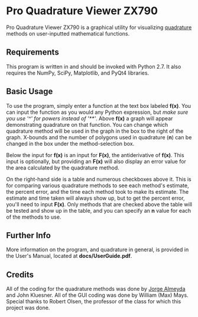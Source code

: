 Pro Quadrature Viewer ZX790
===========================

Pro Quadrature Viewer ZX790 is a graphical utility for visualizing 
[quadrature](http://en.wikipedia.org/wiki/Quadrature_%28mathematics%29 "Quadrature") 
methods on user-inputted mathematical functions.

Requirements
------------
This program is written in and should be invoked with Python 2.7.
It also requires the NumPy, SciPy, Matplotlib, and PyQt4 libraries.

Basic Usage
-----------

To use the program, simply enter a function at the text box labeled __f(x)__. You
can input the function as you would any Python expression, but 
_make sure you use '^' for powers instead of '**'_. Above __f(x)__ a graph will
appear demonstrating quadrature on that function. You can change which quadrature
method will be used in the graph in the box to the right of the graph. X-bounds and
the number of polygons used in quadrature (**n**) can be changed in the box under the 
method-selection box.

Below the input for __f(x)__ is an input for __F(x)__, the antiderivative of __f(x)__.
This input is optionally, but providing an __F(x)__ will also display an error value
for the area calculated by the quadrature method.

On the right-hand side is a table and numerous checkboxes above it. This is for comparing
various quadrature methods to see each method's estimate, the percent error, and the time
each method took to make its estimate. The estimate and time taken will always show up,
but to get the percent error, you'll need to input __F(x)__. Only methods that are checked
above the table will be tested and show up in the table, and you can specify an __n__ value
for each of the methods to use.

Further Info
------------

More information on the program, and quadrature in general, is provided in the User's Manual,
located at __docs/UserGuide.pdf__.

Credits
-------

All of the coding for the quadrature methods was done by 
[Jorge Almeyda](https://github.com/Almeydaj "Jorge Almeyda") and John Kluesner. 
All of the GUI coding was done by William (Max) Mays. Special thanks to Robert 
Olsen, the professor of the class for which this project was done.